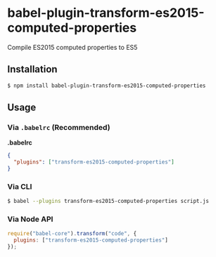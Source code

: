 # babel-plugin-transform-es2015-computed-properties

Compile ES2015 computed properties to ES5

## Installation

```sh
$ npm install babel-plugin-transform-es2015-computed-properties
```

## Usage

### Via `.babelrc` (Recommended)

**.babelrc**

```json
{
  "plugins": ["transform-es2015-computed-properties"]
}
```

### Via CLI

```sh
$ babel --plugins transform-es2015-computed-properties script.js
```

### Via Node API

```javascript
require("babel-core").transform("code", {
  plugins: ["transform-es2015-computed-properties"]
});
```
